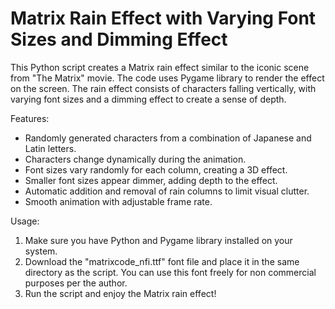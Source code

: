 # Matrix Rain Effect with Varying Font Sizes and Dimming Effect

This Python script creates a Matrix rain effect similar to the iconic scene from "The Matrix" movie. The code uses Pygame library to render the effect on the screen. The rain effect consists of characters falling vertically, with varying font sizes and a dimming effect to create a sense of depth.

Features:
- Randomly generated characters from a combination of Japanese and Latin letters.
- Characters change dynamically during the animation.
- Font sizes vary randomly for each column, creating a 3D effect.
- Smaller font sizes appear dimmer, adding depth to the effect.
- Automatic addition and removal of rain columns to limit visual clutter.
- Smooth animation with adjustable frame rate.

Usage:
1. Make sure you have Python and Pygame library installed on your system.
2. Download the "matrixcode_nfi.ttf" font file and place it in the same directory as the script. You can use this font freely for non commercial purposes per the author.
3. Run the script and enjoy the Matrix rain effect!

